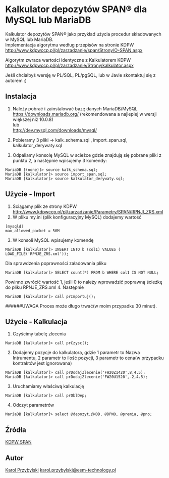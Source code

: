 Kalkulator depozytów SPAN® dla MySQL lub MariaDB
==================

Kalkulator depozytów SPAN® jako przykład użycia procedur składowanych w MySQL lub MariaDB.<br>
Implementacja algorytmu według przepisów na stronie KDPW <br>
http://www.kdpwccp.pl/pl/zarzadzanie/span/Strony/O-SPAN.aspx

Algorytm zwraca wartości identyczne z Kalkulatorem KDPW<br>
http://www.kdpwccp.pl/pl/zarzadzanie/Strony/kalkulator.aspx

Jeśli chciałbyś wersję w PL/SQL, PL/pgSQL, lub w Javie skontaktuj się z autorem :)

Instalacja 
-----------

1. Należy pobrać i zainstalować bazę danych MariaDB/MySQL<br>
https://downloads.mariadb.org/ (rekomendowana a najlepiej w wersji większej niż 10.0.8)<br>
lub<br>
http://dev.mysql.com/downloads/mysql/

2. Pobieramy 3 pliki -> kalk_schema.sql , import_span.sql, kalkulator_derywaty.sql

3. Odpaliamy konsolę MySQL w scieżce gdzie znajdują się pobrane pliki z punktu 2, a następnie wpisujemy 3 komendy:
``` 
MariaDB [(none)]> source kalk_schema.sql;
MariaDB [kalkulator]> source import_span.sql;
MariaDB [kalkulator]> source kalkulator_derywaty.sql;
``` 

Użycie - Import
-----------
1. Sciągamy plik ze strony KDPW<br>
http://www.kdpwccp.pl/pl/zarzadzanie/Parametry/SPAN/RPNJI_ZRS.xml
2. W pliku my.ini (plik konfiguracyjny MySQL) dodajemy wartość
  ```
  [mysqld]
  max_allowed_packet = 50M 
  ```
3. W konsoli MySQL wpisujemy komendę
  ```
  MariaDB [kalkulator]> INSERT INTO b (col1) VALUES ( LOAD_FILE('RPNJE_ZRS.xml'));
  ```
  Dla sprawdzenia poprawności załadowania pliku
  ```
  MariaDB [kalkulator]> SELECT count(*) FROM b WHERE col1 IS NOT NULL;
  ```
  Powinno zwrócić wartość 1, jeśli 0 to należy wprowadzić poprawną ścieżkę do pliku RPNJE_ZRS.xml
4. Następnie
  ``` 
  MariaDB [kalkulator]> call prImportuj();
  ``` 

######UWAGA
Proces może długo trwać(w moim przypadku 30 minut).

Użycie - Kalkulacja
-----------
1. Czyścimy tabelę zlecenia
  ``` 
  MariaDB [kalkulator]> call prCzysc();
  ``` 
2. Dodajemy pozycje do kalkulatora, gdzie 1 parametr to Nazwa Intrumentu, 2 parametr to ilość pozycji, 3 parametr to cena(w przypadku kontraktów jest ignorowana)
  ``` 
  MariaDB [kalkulator]> call prDodajZlecenie('FW20Z1420',8,4.5);
  MariaDB [kalkulator]> call prDodajZlecenie('FW20U1520',-2,4.5);
  ``` 
3. Uruchamiamy właściwą kalkulację
  ``` 
  MariaDB [kalkulator]> call prOblDep;
  ``` 
4. Odczyt parametrów
  ``` 
  MariaDB [kalkulator]> select @depozyt,@NOD, @DPNO, @premia, @pno;
  ``` 

Źródła
-----------

[KDPW SPAN](http://www.kdpwccp.pl/pl/zarzadzanie/span/Documents/SPAN_depozyty_dla_kontrakt%C3%B3w_terminowych/SPAN_depozyty_dla_kontraktow_terminowych.pdf) 

Autor
-----------
[Karol Przybylski](http://www.esm-technology.pl) 
karol.przybylski@esm-technology.pl

